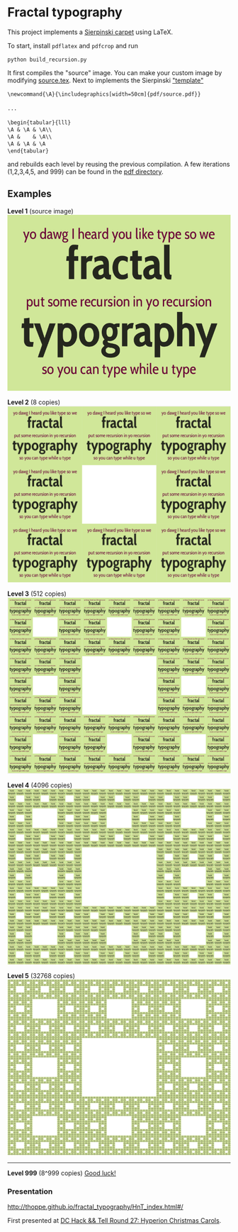 # Fractal typography

This project implements a [Sierpinski carpet](https://en.wikipedia.org/wiki/Sierpinski_carpet) using LaTeX. 

To start, install `pdflatex` and `pdfcrop` and run

    python build_recursion.py

It first compiles the "source" image. 
You can make your custom image by modifying [source.tex](source.tex). 
Next to implements the Sierpinski ["template"](table.tex)

    \newcommand{\A}{\includegraphics[width=50cm]{pdf/source.pdf}}

    ...

    \begin{tabular}{lll}
    \A & \A & \A\\
    \A &    & \A\\
    \A & \A & \A
    \end{tabular}

and rebuilds each level by reusing the previous compilation. 
A few iterations (1,2,3,4,5, and 999) can be found in the [pdf directory](pdf).

## Examples

**Level 1** (source image)
![](figures/s1.png)

**Level 2** (8 copies)
![](figures/s2.png)

**Level 3** (512 copies)
![](figures/s3.png)

**Level 4** (4096 copies)
![](figures/s4.png)

**Level 5** (32768 copies)
![](figures/s5.png)

---------

**Level 999** (8^999 copies)
[Good luck!](pdf/level_999.pdf)


### Presentation

http://thoppe.github.io/fractal_typography/HnT_index.html#/

First presented at [DC Hack && Tell Round 27: Hyperion Christmas Carols](https://www.meetup.com/DC-Hack-and-Tell/events/220231803/).

